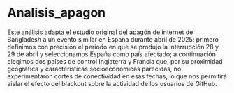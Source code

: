 # Analisis_apagon
Este análisis adapta el estudio original del apagón de internet de Bangladesh a un evento similar en España durante abril de 2025: primero definimos con precisión el periodo en que se produjo la interrupción 28 y 29 de abril y seleccionamos España como país afectado; a continuación elegimos dos países de control Inglaterra y Francia que, por su proximidad geográfica y características socioeconómicas parecidas, no experimentaron cortes de conectividad en esas fechas, lo que nos permitirá aislar el efecto del blackout sobre la actividad de los usuarios de GitHub.
